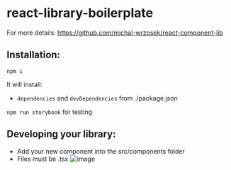 # react-library-boilerplate
For more details: https://github.com/michal-wrzosek/react-component-lib

## Installation:

```
npm i
```

It will install:
- `dependencies` and `devDependencies` from ./package.json

`npm run storybook` for testing

## Developing your library:
- Add your new component into the src/components folder
- Files must be .tsx
![image](https://user-images.githubusercontent.com/63880187/163605938-bd315b52-941a-4ba7-9f49-d3cd2f7f45f4.png)

